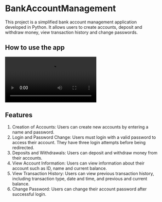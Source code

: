 # BankAccountManagement

This project is a simplified bank account management application developed in Python. It allows users to create accounts, deposit and withdraw money, view transaction history and change passwords.

## How to use the app

![](README/video.mov)

## Features

1. Creation of Accounts: Users can create new accounts by entering a name and password.
2. Login and Password Change: Users must login with a valid password to access their account. They have three login attempts before being redirected.
3. Deposits and Withdrawals: Users can deposit and withdraw money from their accounts.
4. View Account Information: Users can view information about their account such as ID, name and current balance.
5. View Transaction History: Users can view previous transaction history, including transaction type, date and time, and previous and current balance.
6. Change Password: Users can change their account password after successful login.
